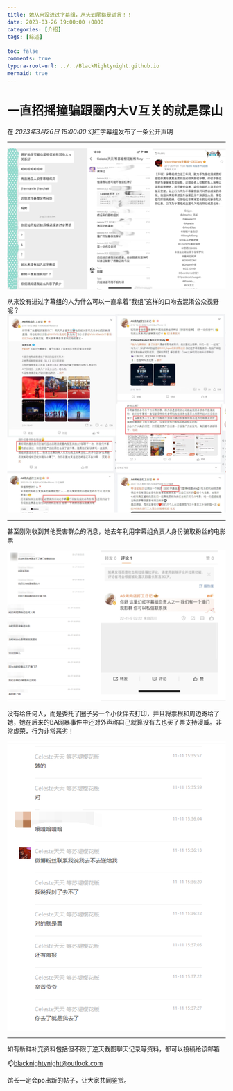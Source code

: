 ```yaml
---
title: 她从来没进过字幕组，从头到尾都是谎言！！
date: 2023-03-26 19:00:00 +0800
categories: [介绍]
tags: [综述]

toc: false
comments: true
typora-root-url: ../../BlackNightynight.github.io
mermaid: true
---
```


# 一直招摇撞骗跟圈内大V互关的就是霂山

在 *2023年3月26日 19:00:00* 幻红字幕组发布了一条公开声明

------

![澄清](/assets/blog_res/2023-03-26-subs_liar.assets/%E6%BE%84%E6%B8%85.png)

从来没有进过字幕组的人为什么可以一直拿着“我组”这样的口吻去混淆公众视野呢？![](/assets/blog_res/2023-03-26-subs_liar.assets/%E6%88%91%E7%BB%84.png)

------

甚至刚刚收到其他受害群众的消息，她去年利用字幕组负责人身份骗取粉丝的电影票

![](/assets/blog_res/2023-03-26-subs_liar.assets/%E9%AA%97%E7%A5%A8.png)

没有给任何人，而是委托了圈子另一个小伙伴去打印，并且将票根和周边寄给了她，她在后来的BA网暴事件中还对外声称自己就算没有去也买了票支持漫威。非常虚荣，行为非常恶劣！

![取票](/assets/blog_res/2023-03-26-subs_liar.assets/%E5%8F%96%E7%A5%A8.png)

------

如有新鲜补充资料包括但不限于逆天截图聊天记录等资料，都可以投稿给该邮箱

📫blacknightynight@outlook.com 

馆长一定会po出新的帖子，让大家共同鉴赏。